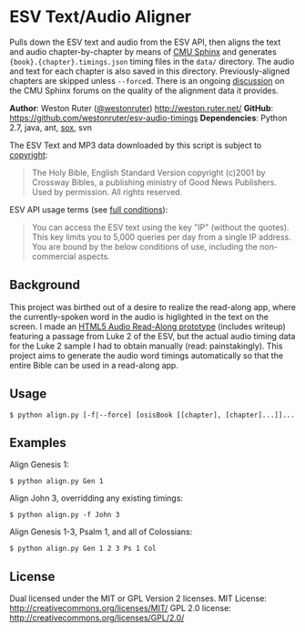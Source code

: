 ESV Text/Audio Aligner
======================

Pulls down the ESV text and audio from the ESV API, then aligns the text and audio chapter-by-chapter by means of [CMU Sphinx](http://cmusphinx.sourceforge.net/) and generates `{book}.{chapter}.timings.json` timing files in the `data/` directory. The audio and text for each chapter is also saved in this directory. Previously-aligned chapters are skipped unless `--force`d. There is an ongoing [discussion](http://sourceforge.net/projects/cmusphinx/forums/forum/382337/topic/4503550) on the CMU Sphinx forums on the quality of the alignment data it provides.

__Author__: Weston Ruter ([@westonruter](https://twitter.com/westonruter)) <http://weston.ruter.net/>
__GitHub__: https://github.com/westonruter/esv-audio-timings
__Dependencies__: Python 2.7, java, ant, [sox](http://sox.sourceforge.net/), svn

The ESV Text and MP3 data downloaded by this script is subject to [copyright](http://www.crossway.org/rights-permissions/esv/):

 > The Holy Bible, English Standard Version copyright (c)2001 by Crossway Bibles, a
 > publishing ministry of Good News Publishers. Used by permission. All rights
 > reserved.

ESV API usage terms (see [full conditions](http://www.esvapi.org/#conditions)):

 > You can access the ESV text using the key "IP" (without the quotes). This
 > key limits you to 5,000 queries per day from a single IP address. You are
 > bound by the below conditions of use, including the non-commercial
 > aspects.

Background
----------

This project was birthed out of a desire to realize the read-along app, where the currently-spoken word in the audio is higlighted in the text on the screen. I made an [HTML5 Audio Read-Along prototype](http://weston.ruter.net/projects/html5-audio-read-along/) (includes writeup) featuring a passage from Luke 2 of the ESV, but the actual audio timing data for the Luke 2 sample I had to obtain manually (read: painstakingly). This project aims to generate the audio word timings automatically so that the entire Bible can be used in a read-along app.

Usage
-----

    $ python align.py [-f|--force] [osisBook [[chapter], [chapter]...]]...

Examples
--------

Align Genesis 1:

    $ python align.py Gen 1

Align John 3, overridding any existing timings:

    $ python align.py -f John 3

Align Genesis 1-3, Psalm 1, and all of Colossians:

    $ python align.py Gen 1 2 3 Ps 1 Col

License
-------
Dual licensed under the MIT or GPL Version 2 licenses.
MIT License: http://creativecommons.org/licenses/MIT/
GPL 2.0 license: http://creativecommons.org/licenses/GPL/2.0/
